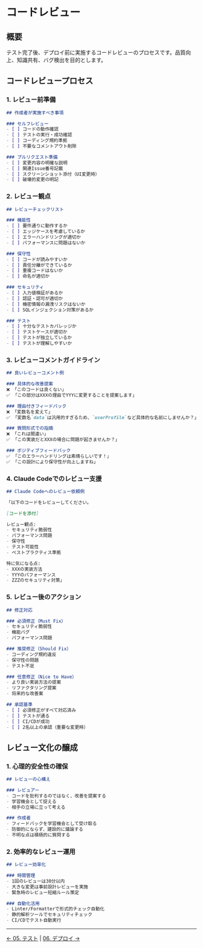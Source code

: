 # コードレビュー

## 概要

テスト完了後、デプロイ前に実施するコードレビューのプロセスです。品質向上、知識共有、バグ検出を目的とします。

## コードレビュープロセス

### 1. レビュー前準備

```markdown
## 作成者が実施すべき事項

### セルフレビュー
- [ ] コードの動作確認
- [ ] テストの実行・成功確認
- [ ] コーディング規約準拠
- [ ] 不要なコメントアウト削除

### プルリクエスト準備
- [ ] 変更内容の明確な説明
- [ ] 関連Issue番号記載
- [ ] スクリーンショット添付（UI変更時）
- [ ] 破壊的変更の明記
```

### 2. レビュー観点

```markdown
## レビューチェックリスト

### 機能性
- [ ] 要件通りに動作するか
- [ ] エッジケースを考慮しているか
- [ ] エラーハンドリングが適切か
- [ ] パフォーマンスに問題はないか

### 保守性
- [ ] コードが読みやすいか
- [ ] 責任分離ができているか
- [ ] 重複コードはないか
- [ ] 命名が適切か

### セキュリティ
- [ ] 入力値検証があるか
- [ ] 認証・認可が適切か
- [ ] 機密情報の漏洩リスクはないか
- [ ] SQLインジェクション対策があるか

### テスト
- [ ] 十分なテストカバレッジか
- [ ] テストケースが適切か
- [ ] テストが独立しているか
- [ ] テストが理解しやすいか
```

### 3. レビューコメントガイドライン

```markdown
## 良いレビューコメント例

### 具体的な改善提案
❌ 「このコードは良くない」
✅ 「この部分はXXXの理由でYYYに変更することを提案します」

### 理由付きフィードバック
❌ 「変数名を変えて」
✅ 「変数名`data`は汎用的すぎるため、`userProfile`など具体的な名前にしませんか？」

### 質問形式での指摘
❌ 「これは間違い」
✅ 「この実装だとXXXの場合に問題が起きませんか？」

### ポジティブフィードバック
✅ 「このエラーハンドリングは素晴らしいです！」
✅ 「この設計により保守性が向上しますね」
```

### 4. Claude Codeでのレビュー支援

```markdown
## Claude Codeへのレビュー依頼例

「以下のコードをレビューしてください。

[コードを添付]

レビュー観点:
- セキュリティ脆弱性
- パフォーマンス問題
- 保守性
- テスト可能性
- ベストプラクティス準拠

特に気になる点:
- XXXの実装方法
- YYYのパフォーマンス
- ZZZのセキュリティ対策」
```

### 5. レビュー後のアクション

```markdown
## 修正対応

### 必須修正（Must Fix）
- セキュリティ脆弱性
- 機能バグ
- パフォーマンス問題

### 推奨修正（Should Fix）
- コーディング規約違反
- 保守性の問題
- テスト不足

### 任意修正（Nice to Have）
- より良い実装方法の提案
- リファクタリング提案
- 将来的な改善案

## 承認基準
- [ ] 必須修正がすべて対応済み
- [ ] テストが通る
- [ ] CI/CDが成功
- [ ] 2名以上の承認（重要な変更時）
```

## レビュー文化の醸成

### 1. 心理的安全性の確保

```markdown
## レビューの心構え

### レビュアー
- コードを批判するのではなく、改善を提案する
- 学習機会として捉える
- 相手の立場に立って考える

### 作成者  
- フィードバックを学習機会として受け取る
- 防御的にならず、建設的に議論する
- 不明な点は積極的に質問する
```

### 2. 効率的なレビュー運用

```markdown
## レビュー効率化

### 時間管理
- 1回のレビューは30分以内
- 大きな変更は事前設計レビューを実施
- 緊急時のレビュー短縮ルール策定

### 自動化活用
- Linter/Formatterで形式的チェック自動化
- 静的解析ツールでセキュリティチェック
- CI/CDでテスト自動実行
```

---
[← 05. テスト](../05.testing/01.testing-strategy.md) | [06. デプロイ →](../06.deployment/01.deployment-strategy.md)